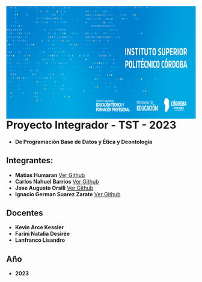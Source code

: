 <img src="https://github.com/ISPC-TST-ELECTRONICA-MICROCONTROLADA/proyecto-1-grupo-01/blob/master/imagenes/logo2.png" align="left" height="300">

# Proyecto Integrador - TST - 2023
- **De Programación Base de Datos y Ética y Deontología**

## Integrantes:

- **Matias Humaran** [Ver Github](https://github.com/Malvatyan)
- **Carlos Nahuel Barrios** [Ver Github](https://github.com/nahuel276)
- **Jose Augusto Orsili** [Ver Github](https://github.com/joseorsili)
- **Ignacio German Suarez Zarate** [Ver Github](https://github.com/suarezignacio)

## Docentes

- **Kevin Arce Kessler**
- **Farini Natalia Desirée**
- **Lanfranco Lisandro**

## Año
- **2023**
